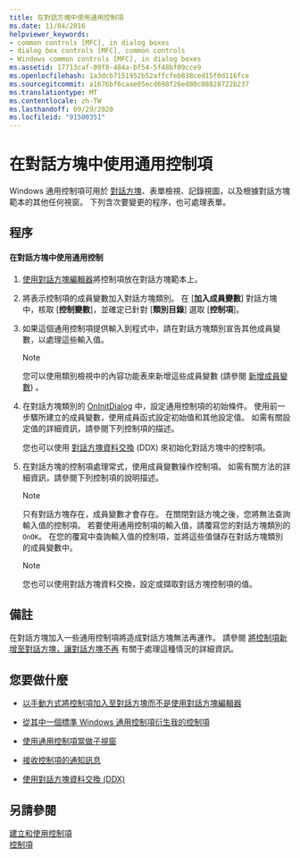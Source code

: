 ```yaml
---
title: 在對話方塊中使用通用控制項
ms.date: 11/04/2016
helpviewer_keywords:
- common controls [MFC], in dialog boxes
- dialog box controls [MFC], common controls
- Windows common controls [MFC], in dialog boxes
ms.assetid: 17713caf-09f8-484a-bf54-5f48bf09cce9
ms.openlocfilehash: 1a3dcb7151952b52affcfeb838ced15f0d116fce
ms.sourcegitcommit: a1676bf6caae05ecd698f26ed80c08828722b237
ms.translationtype: MT
ms.contentlocale: zh-TW
ms.lasthandoff: 09/29/2020
ms.locfileid: "91500351"
---
```

# <a name="using-common-controls-in-a-dialog-box"></a>在對話方塊中使用通用控制項

Windows 通用控制項可用於 [對話方塊](../mfc/dialog-boxes.md)、表單檢視、記錄視圖，以及根據對話方塊範本的其他任何視窗。 下列含次要變更的程序，也可處理表單。

## <a name="procedures"></a>程序

#### <a name="to-use-a-common-control-in-a-dialog-box"></a>在對話方塊中使用通用控制

1. [使用對話方塊編輯器](../mfc/using-the-dialog-editor-to-add-controls.md)將控制項放在對話方塊範本上。

1. 將表示控制項的成員變數加入對話方塊類別。 在 [**加入成員變數**] 對話方塊中，核取 [**控制變數**]，並確定已針對 [**類別目錄**] 選取 [**控制項**]。

1. 如果這個通用控制項提供輸入到程式中，請在對話方塊類別宣告其他成員變數，以處理這些輸入值。

    > [!NOTE]
    >  您可以使用類別檢視中的內容功能表來新增這些成員變數 (請參閱 [新增成員變數](../ide/adding-a-member-variable-visual-cpp.md)) 。

1. 在對話方塊類別的 [OnInitDialog](../mfc/reference/cdialog-class.md#oninitdialog) 中，設定通用控制項的初始條件。 使用前一步驟所建立的成員變數，使用成員函式設定初始值和其他設定值。 如需有關設定值的詳細資訊，請參閱下列控制項的描述。

   您也可以使用 [對話方塊資料交換](../mfc/dialog-data-exchange-and-validation.md) (DDX) 來初始化對話方塊中的控制項。

1. 在對話方塊的控制項處理常式，使用成員變數操作控制項。 如需有關方法的詳細資訊，請參閱下列控制項的說明描述。

    > [!NOTE]
    >  只有對話方塊存在，成員變數才會存在。 在關閉對話方塊之後，您將無法查詢輸入值的控制項。 若要使用通用控制項的輸入值，請覆寫您的對話方塊類別的 `OnOK`。 在您的覆寫中查詢輸入值的控制項，並將這些值儲存在對話方塊類別的成員變數中。

    > [!NOTE]
    >  您也可以使用對話方塊資料交換，設定或擷取對話方塊控制項的值。

## <a name="remarks"></a>備註

在對話方塊加入一些通用控制項將造成對話方塊無法再運作。 請參閱 [將控制項新增至對話方塊，讓對話方塊不再](../windows/adding-editing-or-deleting-controls.md) 有關于處理這種情況的詳細資訊。

## <a name="what-do-you-want-to-do"></a>您要做什麼

- [以手動方式將控制項加入至對話方塊而不是使用對話方塊編輯器](../mfc/adding-controls-by-hand.md)

- [從其中一個標準 Windows 通用控制項衍生我的控制項](../mfc/deriving-controls-from-a-standard-control.md)

- [使用通用控制項當做子視窗](../mfc/using-a-common-control-as-a-child-window.md)

- [接收控制項的通知訊息](../mfc/receiving-notification-from-common-controls.md)

- [使用對話方塊資料交換 (DDX)](../mfc/dialog-data-exchange-and-validation.md)

## <a name="see-also"></a>另請參閱

[建立和使用控制項](../mfc/making-and-using-controls.md)<br/>
[控制項](../mfc/controls-mfc.md)
